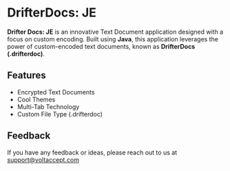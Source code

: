 
# DrifterDocs: JE

**Drifter Docs: JE** is an innovative Text Document application designed with a focus on custom encoding. Built using **Java**, this application leverages the power of custom-encoded text documents, known as **DrifterDocs (.drifterdoc)**.


## Features

- Encrypted Text Documents
- Cool Themes
- Multi-Tab Technology
- Custom File Type (.drifterdoc)

## Feedback

If you have any feedback or ideas, please reach out to us at support@voltaccept.com

